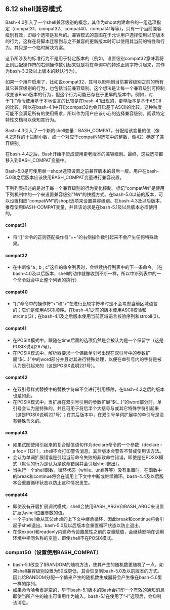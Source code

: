## 6.12 shell兼容模式

Bash-4.0引入了一个shell兼容级别的概念，其作为shopt内建命令的一组选项指定（compat31、compat32、compat40、compat41等等）。只有一个当前兼容级别有效，即每个选项是互斥的。兼容模式的意图在于允许用户选择使用以前版本的行为，这样在将脚本迁移到与之不兼容的更新版本时可以使用其当前的特性和行为。其只是一个临时解决方案。

这节所涉及的标准行为不是用于特定版本的（例如，设置级别compat32意味着将正则匹配操作符的右侧操作数引起来就是将在单词中的特殊正则字符引起来，其作为bash-3.2及以上版本的默认行为）。

如果一个用户启用了，比如说compat32，其可以影响到当前兼容级别之前的所有其它兼容级别的行为，也包括当前兼容级别。这个想法是让每一个兼容级别可控制改变该Bash版本的行为，但这个行为可能已存在于更早的版本中。例如，对于“\[\[”命令使用基于本地语言的比较是在bash-4.1出现的，更早版本是基于ASCII的比较，所以在bash-4.1中开启compat32也会开启基于ASCII的比较。这种粒度可能不会满足所有的使用需求，所以作为用户应该小心的选择兼容级别。阅读特定特性文档可以获知其行为。

Bash-4.3引入了一个新的shell变量：BASH_COMPAT。分配给该变量的值（像4.2这样的十进制小数，或一个对应于compatNN选项中的整数，像42）确定了兼容级别。

在bash-4.4之后，Bash开始不赞成使用更老版本的兼容级别。最终，这些选项都移入到BASH_COMPAT变量中。

Bash-5.0是可使用单一shopt选项设置之前兼容版本的最后一版。用户在bash-5.0和之后版本应该使用BASH_COMPAT变量进行兼容设置。

下列列表描述的是对于每一个兼容级别的行为变化控制。标记“compat*NN*”是使用下列机制中的一个来设置兼容级别“*NN*”的快捷方式。在bash-5.0以前的版本，可以设置相应“compat*NN*"的shopt选项来设置兼容级别。在bash-4.3及以后版本，推荐使用BASH-COMPAT变量，并且该访求是在bash-5.1及以后版本必须使用的。

#### compat31 

- 将“\[\[”命令的正则匹配操作符“=~”的右侧操作数引起来不会产生任何特殊效果。

#### compat32

- 在中断像“a ; b ; c”这样的命令列表时，会继续执行列表中的下一条命令。（在bash-4.0及以后版本，shell的动作就像收到不断一样，所以中断列表中的一个命令就会中止整个列表的执行）

#### compat40

- “\[\[”命令中的操作符“<”和“>”在进行比较字符串时是不会考虑当前区域语言的；它们是使用ASCII顺序。在bash-4.1之前的版本使用ASCII校验和strcmp(3)；在bash-4.1及之后版本使用当前区域语言校验序列和strcoll(3)。

#### compat41 

- 在POSIX模式中，跟随在time后面的选项仍然是会被认为是一个保留字（这是POSIX说明267号）。
- 在POSIX模式中，解析器要求一个偶数单引号出现在双引号中的参数扩展“${...}”中的word部分并且对其进行特殊处理，以便在单引号内的字符是被认为是引起来的（这是POSIX说明221号）。

#### compat42

- 在双引号样式替换中的替换字符串不会进行引用移除，在bash-4.2之后的版本也是如此。
- 在POSIX模式中，当扩展在双引号引用的参数扩展“${...}”的word部分时，单引号会认为是特殊的，并且可用于将后半个大括号与或其它特殊字符引起来（这是POSIX说明221号）；在其后版本中，在双引号单词扩展中的单引号是没有特殊含义的。

#### compat43

- 如果试图使用引起来的复合赋值语句作为declare命令的一个参数（declare -a foo='(12)'），shell不会打印警告消息。其后版本会警告不赞成使用该方法。
- 会认为单词扩展错误是引起当前命令失败的非致命性错误，即使是在POSIX模式（默认的行为是认为是致命错误并会引起shell退出）。
- 当执行一个shell函数，循环状态（while、until等等）没有重置时，在函数中的break和continue将会在调用上下文中中断或继续循环。bash-4.4及以后版本会重置循环状态以防止这种情况发生。

#### compat44

- 即使没有开启扩展调试模式，shell会使用BASH_ARGV和BASH_ARGC来设置扩展为shell位置参数的值。
- 一个子shell会从其父shell的上下文中继承循环，因此break和continue将会引起子shell退出。bash-5.0及以后版本会重置循环状态以防止退出。
- 在像export和readonly内建命令设置属性之前的变量赋值，会继续影响在调用环境中相同名称的变量，即使shell不在POSIX模式。

### compat50（设置使用BASH_COMPAT）

- bash-5.1改变了$RANDOM的随机方法，使其产生的随机数更随机了一点。如果shell兼容级别设置为50或更低，其会恢复到bash-5.0及以前版本的方式。因此给RANDOM分配一个值来产生的随机数生成器将会产生像在bash-5.0里一样的序列。
- 如果命令哈希表是空的，早于bash-5.1版本的Bash会打印一个有效的通知消息即使当所产生的输出可重用作为输入。bash-5.1在使用了“-l”选项后，会抑制该消息。